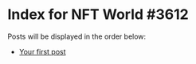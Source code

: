 # Index for NFT World #3612
Posts will be displayed in the order below:

- [Your first post](./001-first.md)

